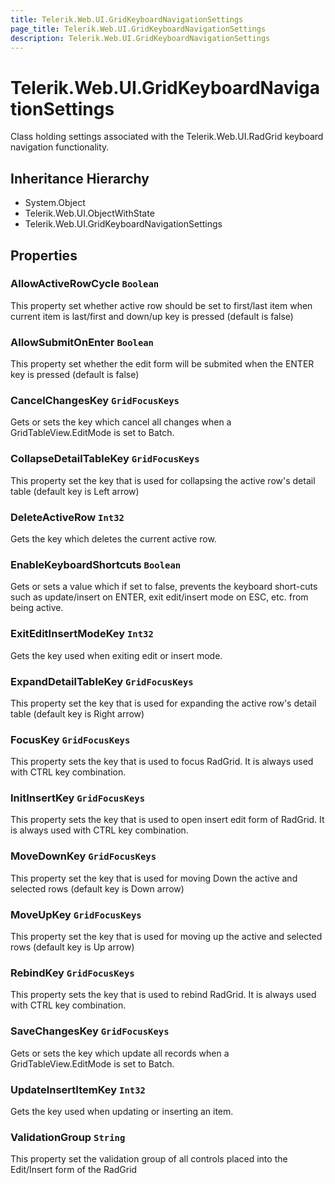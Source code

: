 ```yaml
---
title: Telerik.Web.UI.GridKeyboardNavigationSettings
page_title: Telerik.Web.UI.GridKeyboardNavigationSettings
description: Telerik.Web.UI.GridKeyboardNavigationSettings
---
```


# Telerik.Web.UI.GridKeyboardNavigationSettings

Class holding settings associated with the Telerik.Web.UI.RadGrid keyboard
            navigation functionality.

## Inheritance Hierarchy

* System.Object
* Telerik.Web.UI.ObjectWithState
* Telerik.Web.UI.GridKeyboardNavigationSettings

## Properties

###  AllowActiveRowCycle `Boolean`

This property set whether active row should be set to first/last item when current item is last/first
            and down/up key is pressed (default is false)

###  AllowSubmitOnEnter `Boolean`

This property set whether the edit form will be submited when the ENTER key is pressed
            (default is false)

###  CancelChangesKey `GridFocusKeys`

Gets or sets the key which cancel all changes when a GridTableView.EditMode is set to Batch.

###  CollapseDetailTableKey `GridFocusKeys`

This property set the key that is used for collapsing the active row's detail table
            (default key is Left arrow)

###  DeleteActiveRow `Int32`

Gets the key which deletes the current active row.

###  EnableKeyboardShortcuts `Boolean`

Gets or sets a value which if set to false, prevents the keyboard short-cuts such as update/insert on ENTER,
            exit edit/insert mode on ESC, etc. from being active.

###  ExitEditInsertModeKey `Int32`

Gets the key used when exiting edit or insert mode.

###  ExpandDetailTableKey `GridFocusKeys`

This property set the key that is used for expanding the active row's detail table
            (default key is Right arrow)

###  FocusKey `GridFocusKeys`

This property sets the key that is used to focus RadGrid. It is always used with CTRL key combination.

###  InitInsertKey `GridFocusKeys`

This property sets the key that is used to open insert edit form of RadGrid. It is always used with CTRL key combination.

###  MoveDownKey `GridFocusKeys`

This property set the key that is used for moving Down the active and selected rows
            (default key is Down arrow)

###  MoveUpKey `GridFocusKeys`

This property set the key that is used for moving up the active and selected rows
            (default key is Up arrow)

###  RebindKey `GridFocusKeys`

This property sets the key that is used to rebind RadGrid. It is always used with CTRL key combination.

###  SaveChangesKey `GridFocusKeys`

Gets or sets the key which update all records when a GridTableView.EditMode is set to Batch.

###  UpdateInsertItemKey `Int32`

Gets the key used when updating or inserting an item.

###  ValidationGroup `String`

This property set the validation group of all controls placed into the Edit/Insert form of the RadGrid

